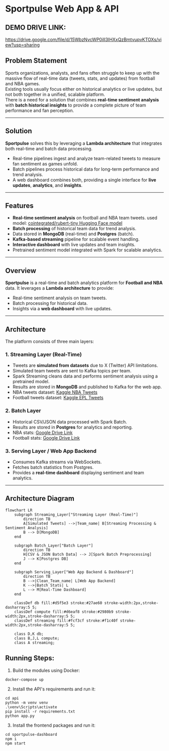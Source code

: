 # Sportpulse Web App & API
## DEMO DRIVE LINK:
https://drive.google.com/file/d/15WbzNvcWP0ilI3IHXxQzBmtvupvKTOXs/view?usp=sharing
## Problem Statement
Sports organizations, analysts, and fans often struggle to keep up with the massive flow of real-time data (tweets, stats, and updates) from football and NBA games.  
Existing tools usually focus either on historical analytics or live updates, but not both together in a unified, scalable platform.  
There is a need for a solution that combines **real-time sentiment analysis** with **batch historical insights** to provide a complete picture of team performance and fan perception.

---

## Solution
**Sportpulse** solves this by leveraging a **Lambda architecture** that integrates both real-time and batch data processing.  
- Real-time pipelines ingest and analyze team-related tweets to measure fan sentiment as games unfold.  
- Batch pipelines process historical data for long-term performance and trend analysis.  
- A web dashboard combines both, providing a single interface for **live updates**, **analytics**, and **insights**.

---

## Features
- **Real-time sentiment analysis** on football and NBA team tweets.
      used model:  [cointegrated/rubert-tiny Hugging Face model](https://huggingface.co/cointegrated/rubert-tiny-sentiment-balanced)
- **Batch processing** of historical team data for trend analysis.  
-  Data stored in **MongoDB** (real-time) and **Postgres** (batch).  
-  **Kafka-based streaming** pipeline for scalable event handling.  
-  **Interactive dashboard** with live updates and team insights.  
-  Pretrained sentiment model integrated with Spark for scalable analytics.  

---

## Overview
**Sportpulse** is a real-time and batch analytics platform for **Football and NBA** data. It leverages a **Lambda architecture** to provide:

- Real-time sentiment analysis on team tweets.
- Batch processing for historical data.
- Insights via a **web dashboard** with live updates.

---

## Architecture

The platform consists of three main layers:

### 1. Streaming Layer (Real-Time)
- Tweets are **simulated from datasets** due to X (Twitter) API limitations.  
- Simulated team tweets are sent to Kafka topics per team.
- Spark Streaming cleans data and performs sentiment analysis using a pretrained model.
- Results are stored in **MongoDB** and published to Kafka for the web app.
- NBA tweets dataset: [Kaggle NBA Tweets](https://www.kaggle.com/datasets/wjia26/nba-tweets/data)
- Football tweets dataset: [Kaggle EPL Tweets](https://www.kaggle.com/code/eliasdabbas/tweets-of-top-european-football-soccer-clubs)

### 2. Batch Layer
- Historical CSV/JSON data processed with Spark Batch.
- Results are stored in **Postgres** for analytics and reporting.
- NBA stats: [Google Drive Link](https://drive.google.com/file/d/1DQVO-gab-zRC9bGsy_vr12crctgtwCyl/view?usp=sharing)
- Football stats: [Google Drive Link](https://drive.google.com/drive/u/0/folders/1vkghI2vz0u7ID_ZbFdbFrkYwMMNg3sDE)

### 3. Serving Layer / Web App Backend
- Consumes Kafka streams via WebSockets.
- Fetches batch statistics from Postgres.
- Provides a **real-time dashboard** displaying sentiment and team analytics.

---

## Architecture Diagram

```mermaid
flowchart LR
    subgraph Streaming_Layer["Streaming Layer (Real-Time)"]
        direction TB
        A[Simulated Tweets] -->|Team_name| B[Streaming Processing & Sentiment Analysis]
        B --> D[MongoDB]
    end

    subgraph Batch_Layer["Batch Layer"]
        direction TB
        H[CSV & JSON Batch Data] --> J[Spark Batch Preprocessing]
        J --> K[Postgres DB]
    end

    subgraph Serving_Layer["Web App Backend & Dashboard"]
        direction TB
        B -->|Clean_Team_name| L[Web App Backend]
        K -->|Batch Stats| L
        L --> M[Real-Time Dashboard]
    end

    classDef db fill:#d5f5e3 stroke:#27ae60 stroke-width:2px,stroke-dasharray:5 5;
    classDef compute fill:#d6eaf8 stroke:#2980b9 stroke-width:2px,stroke-dasharray:5 5;
    classDef streaming fill:#fcf3cf stroke:#f1c40f stroke-width:2px,stroke-dasharray:5 5;

    class D,K db;
    class B,J,L compute;
    class A streaming;
```

## Running Steps:

1. Build the modules using Docker:
 ```
docker-compose up
```

2. Install the API's requirements and run it:
```
cd api
python -m venv venv
.\venv\Scripts\activate
pip install -r requirements.txt
python app.py
```

3. Install the frontend packages and run it:
```
cd sportpulse-dashboard
npm i
npm start
```
 



